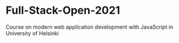 # Full-Stack-Open-2021
Course on modern web application development with JavaScript in University of Helsinki
